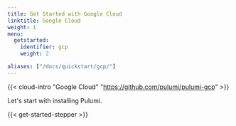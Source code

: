 ```yaml
---
title: Get Started with Google Cloud
linktitle: Google Cloud
weight: 1
menu:
  getstarted:
    identifier: gcp
    weight: 2

aliases: ["/docs/quickstart/gcp/"]
---
```


{{< cloud-intro "Google Cloud" "https://github.com/pulumi/pulumi-gcp" >}}

Let's start with installing Pulumi.

{{< get-started-stepper >}}
